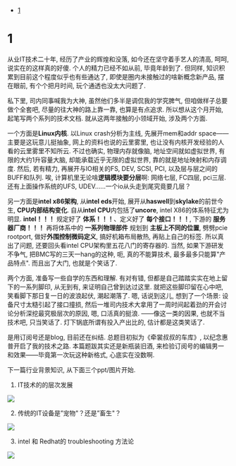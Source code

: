 
<!-- @import "[TOC]" {cmd="toc" depthFrom=1 depthTo=6 orderedList=false} -->

<!-- code_chunk_output -->

* [1](#1)

<!-- /code_chunk_output -->

# 1 

从业IT技术二十年, 经历了产业的辉煌和没落, 如今还在坚守着手艺人的清高, 呵呵, 说实在的这样真的好傻. 个人的精力已经不如从前, 毕竟年龄到了. 但同样, 知识积累到目前这个程度似乎也有些通达了, 即使是圈内未接触过的啥新概念新产品, 摆在眼前, 有个个把月时间, 玩个通透也没太大问题了. 

私下里, 司内同事喊我为大神, 虽然他们多半是调侃我的学究脾气, 但咱做样子总要做个全套吧, 尽量的往大神的路上靠一靠, 也算是有点追求. 所以想从这个月开始, 起笔写两个系列的技术文档. 就从这两年接触的小领域开始, 涉及两个方面. 

一个方面是**Linux内核**. 以Linux crash分析为主线, 先展开mem和addr space——主要是这玩意儿挺抽象, 网上的资料也说的云里雾里, 也让没有内核开发经验的人看的云里雾里不知所云. 不过也确实, 物理内存就像脑, 地址空间就如虚拟世界, 有限的大约1升容量大脑, 却能承载近乎无限的虚拟世界, 靠的就是地址映射和内存调度. 然后, 若有精力, 再展开与IO相关的FS, DEV, SCSI, PCI, 以及层与层之间的BUFF和队列. 唉, 计算机里无论啥**逻辑模块要分层**啊: 网络七层, FC四层, pci三层. 还有上面操作系统的UFS, UDEV......一个io从头走到尾究竟要几层？

另一方面是**intel x86架构**, 从**intel eds**开始, 展开从**haswell**到**skylake**的前世今生, **CPU内部结构变化**. 自从**intel CPU**内包括了**uncore**, intel X86的体系特征尤为明显. **intel！！！** 规定好了 **体系！！！**、定义好了 **每个接口！！！**, 下游的 **服务器厂商！！！** 再将体系中的 **一系列物理部件** 规划到 **主板上不同的位置**, 劈劈pcie rootport, 做好**外围控制微码定义**, 搞好机箱布局散热, 再贴上自己的标签. 所以真出了问题, 还要回头看intel CPU架构里五花八门的寄存器的. 当然, 如果下游研发不争气, 把BMC写的三天一hang的这种, 呃, 真的不能算技术, 最多最多只能算"产品特点". 而且出了大门, 也就是个笑话了.

两个方面, 准备写一些自学的东西和理解. 有对有错, 但都是自己踏踏实实在地上留下的一系列脚印, 从无到有, 来证明自己曾到达过这里. 就把这些脚印留在心中吧, 笑看脚下那日复一日的波浪起伏, 潮起潮落了. 嗯, 话说到这儿, 想到了一个场景: 设备尺寸太糙引起了接口撞损, 然后一堆司内技术大拿用了一周时间起着劲的开会讨论分析深挖最究极层次的原因, 嗯, 口活真的挺浪. ——像这一类的因果, 也就不当技术吧, 只当笑话了. 灯下锅底所谓有投入产出比的, 估计都是这类笑话了. 

是用订阅号还是blog, 目前还在纠结. 总题目初拟为《牵裳叔叔的车库》, 以纪念惠普开启了我的技术之路. 本篇题跋其实还是新瓶装旧酒, 来检验订阅号的编辑男一和效果——毕竟第一次玩这种新格式, 心底实在没数啊. 

下一篇行业背景知识, 从下面三个ppt/图片开始. 

1. IT技术的的层次发展

![](./images/2019-04-21-22-46-21.png)

2. 传统的IT设备是”宠物"？还是”畜生"？

![](./images/2019-04-21-22-47-03.png)

3. intel 和 Redhat的 troubleshooting 方法论

![](./images/2019-04-21-22-47-23.png)